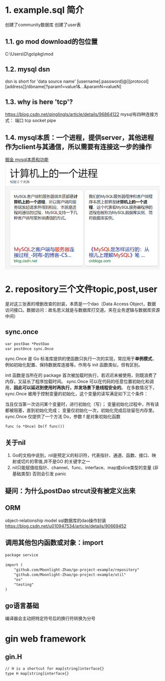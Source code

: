 # 1. example.sql 简介
创建了community数据库
创建了user表

## 1.1. go mod download的包位置
C:\Users\D\go\pkg\mod

## 1.2. mysql dsn
dsn is short for 'data source name'
[username[:password]@][protocol][address]]/dbname[?param1=value1&...&paramN=valueN]

## 1.3. why is here 'tcp'?
https://blog.csdn.net/qinglingls/article/details/96864122
mysql有四种连接方式：
端口
tcp
socket
pipe

## 1.4. mysql本质：一个进程，提供server，其他进程作为client与其通信，所以需要有连接这一步的操作
[掘金 mysql本质和功能](https://juejin.cn/post/6931240254040981511)
![mysql本质](../../Image/Mysql-1.jpg)

# 2. repository三个文件topic,post,user
是对这三张表的增删改查的封装，本质是一个dao（Data Access Object，数据访问接口。数据访问：故名思义就是与数据库打交道。夹在业务逻辑与数据库资源中间）

## sync.once
```
var postDao *PostDao
var postOnce sync.Once
```
sync.Once 是 Go 标准库提供的使函数只执行一次的实现，常应用于**单例模式**，例如初始化配置、保持数据库连接等。作用与 init 函数类似，但有区别。

init 函数是当所在的 package 首次被加载时执行，若迟迟未被使用，则既浪费了内存，又延长了程序加载时间。
sync.Once 可以在代码的任意位置初始化和调用，**因此可以延迟到使用时再执行，并发场景下是线程安全的**。
在多数情况下，sync.Once 被用于控制变量的初始化，这个变量的读写满足如下三个条件：

当且仅当第一次访问某个变量时，进行初始化（写）；
变量初始化过程中，所有读都被阻塞，直到初始化完成；
变量仅初始化一次，初始化完成后驻留在内存里。
sync.Once 仅提供了一个方法 Do，参数 f 是对象初始化函数
```
func (o *Once) Do(f func())
```

## 关于nil
1. Go的文档中说到，nil是预定义的标识符，代表指针、通道、函数、接口、映射或切片的零值,并不是GO 的关键字之一
2. nil只能赋值给指针、channel、func、interface、map或slice类型的变量 (非基础类型) 否则会引发 panic

## 疑问：为什么postDao strcut没有被定义出来

## ORM
object-relationship model
sql数据库的dao操作封装
https://blog.csdn.net/u010947534/article/details/90669452

## 调用其他包内函数或对象：import
```
package service

import (
	"github.com/Moonlight-Zhao/go-project-example/repository"
	"github.com/Moonlight-Zhao/go-project-example/util"
	"os"
	"testing"
)
```
## go语言基础
编译器会主动把特定符号后的换行符转换为分号

# gin web framework
## gin.H
```
// H is a shortcut for map[string]interface{}
type H map[string]interface{}
```

